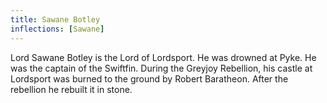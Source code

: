```yaml
---
title: Sawane Botley
inflections: [Sawane]
---
```


Lord Sawane Botley is the Lord of Lordsport. He was drowned at Pyke. He was the captain of the Swiftfin. During the Greyjoy Rebellion, his castle at Lordsport was burned to the ground by Robert Baratheon. After the rebellion he rebuilt it in stone. 


